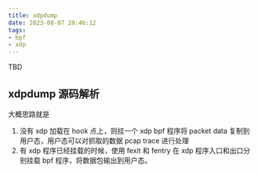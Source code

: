 ```yaml
---
title: xdpdump
date: 2023-08-07 20:46:12
tags:
- bpf
- xdp
---
```


TBD

## xdpdump 源码解析

大概思路就是

1. 没有 xdp 加载在 hook 点上，则挂一个 xdp bpf 程序将 packet data 复制到用户态，用户态可以对抓取的数据 pcap trace 进行处理
2. 有 xdp 程序已经挂载的时候，使用 fexit 和 fentry 在 xdp 程序入口和出口分别挂载 bpf 程序，将数据包输出到用户态。
